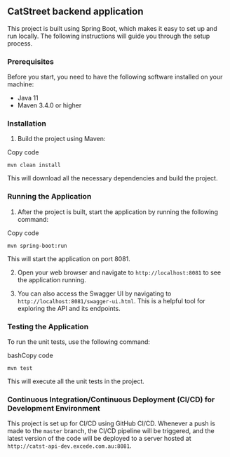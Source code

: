 
## CatStreet backend application

This project is built using Spring Boot, which makes it easy to set up and run locally. The following instructions will guide you through the setup process.

### Prerequisites

Before you start, you need to have the following software installed on your machine:

-   Java 11
-   Maven 3.4.0 or higher

### Installation

1.  Build the project using Maven:

Copy code

`mvn clean install`

This will download all the necessary dependencies and build the project.

### Running the Application

1.  After the project is built, start the application by running the following command:

Copy code

`mvn spring-boot:run`

This will start the application on port 8081.

2.  Open your web browser and navigate to `http://localhost:8081` to see the application running.

3.  You can also access the Swagger UI by navigating to `http://localhost:8081/swagger-ui.html`. This is a helpful tool for exploring the API and its endpoints.


### Testing the Application

To run the unit tests, use the following command:

bashCopy code

`mvn test`

This will execute all the unit tests in the project.

### Continuous Integration/Continuous Deployment (CI/CD) for Development Environment

This project is set up for CI/CD using GitHub CI/CD. Whenever a push is made to the `master` branch, the CI/CD pipeline will be triggered, and the latest version of the code will be deployed to a server hosted at `http://catst-api-dev.excede.com.au:8081`.

